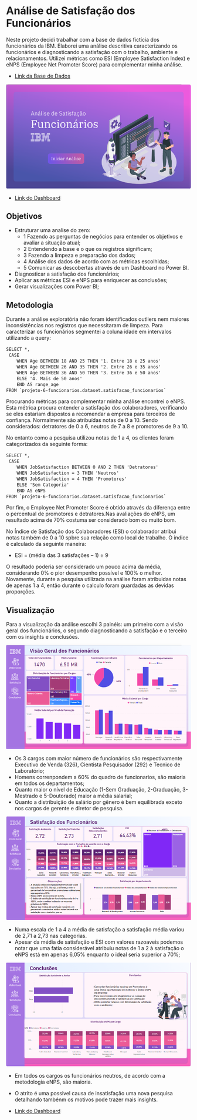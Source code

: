 #  Análise de Satisfação dos Funcionários

Neste projeto decidi trabalhar com a base de dados fictícia dos funcionários da IBM. Elaborei uma análise descritiva caracterizando os funcionários e diagnosticando a satisfação com o trabalho, ambiente e relacionamentos. Utilizei métricas como ESI (Employee Satisfaction Index) e eNPS (Employee Net Promoter Score) para complementar minha análise.
 - [Link da Base de Dados](https://www.kaggle.com/datasets/pavansubhasht/ibm-hr-analytics-attrition-dataset)

![Capa da apresentação do projeto](https://github.com/Anacaloi/certificacao-ibm-laboratoria/blob/main/p6-rh/img/capa.png)


 - [Link do Dashboard](https://app.powerbi.com/reportEmbed?reportId=073ab56f-945d-413f-90ed-ad460c31600a&autoAuth=true&ctid=7829281c-161b-472f-871d-d276668eae0e)


## Objetivos
- Estruturar uma analise do zero:
  - 1 Fazendo as perguntas de negócios para entender os objetivos e avaliar a situação atual;
  - 2 Entendendo a base e o que os registros significam;
  - 3 Fazendo a limpeza e preparação dos dados;
  - 4 Análise dos dados de acordo com as métricas escolhidas;
  - 5 Comunicar as descobertas através de um Dashboard no Power BI.
 - Diagnosticar a satisfação dos funcionários;
 - Aplicar as métricas ESI e eNPS para enriquecer as conclusões;
- Gerar visualizações com Power BI;

## Metodologia

Durante a análise exploratória não foram identificados outliers nem maiores inconsistências nos registros que necessitaram de limpeza.
Para caracterizar os funcionários segmentei a coluna idade em intervalos utilizando a query:

```
SELECT *,
 CASE 
    WHEN Age BETWEEN 18 AND 25 THEN '1. Entre 18 e 25 anos' 
    WHEN Age BETWEEN 26 AND 35 THEN '2. Entre 26 e 35 anos' 
    WHEN Age BETWEEN 36 AND 50 THEN '3. Entre 36 e 50 anos' 
    ELSE '4. Mais de 50 anos' 
    END AS range_age
FROM `projeto-6-funcionarios.dataset.satisfacao_funcionarios` 
```

Procurando métricas para complementar minha análise encontrei o eNPS. Esta métrica procura entender a satisfação dos colaboradores, verificando se eles estariam dispostos a recomendar a empresa para terceiros de confiança. Normalmente são atribuídas notas de 0 a 10. Sendo considerados: detratores de 0 a 6, neutros de 7 a 8 e promotores de 9 a 10. 

No entanto como a pesquisa utilizou notas de 1 a 4, os clientes foram categorizados da seguinte forma:

```
SELECT *,
 CASE 
    WHEN JobSatisfaction BETWEEN 0 AND 2 THEN 'Detratores' 
    WHEN JobSatisfaction = 3 THEN 'Neutros' 
    WHEN JobSatisfaction = 4 THEN 'Promotores' 
    ELSE 'Sem Categoria' 
    END AS eNPS
FROM `projeto-6-funcionarios.dataset.satisfacao_funcionarios` 
```
Por fim, o Employee Net Promoter Score é obtido através da diferença entre o percentual de promotores e detratores.Nas avaliações do eNPS, um resultado acima de 70% costuma ser considerado bom ou muito bom.<br>

No Índice de Satisfação dos Colaboradores (ESI) o colaborador atribui notas também de 0 a 10 spbre sua relação como local de trabalho. O indice é calculado da seguinte maneira:
- ESI = (média das 3 satisfações – 1) ÷ 9<br>

O resultado poderia ser considerado um pouco acima da média, considerando 0% o pior desempenho possível e 100% o melhor. Novamente, durante a pesquisa utilizada na análise foram atribuidas notas de apenas 1 a 4, então durante o calculo foram guardadas as devidas proporções.


## Visualização
Para a visualização da análise escolhi 3 painéis: um primeiro com a visão geral dos funcionários, o segundo diagnosticando a satisfação e o terceiro com os insights e conclusões.

![Página do Dashboard com a Visão Geral dos Funcionários](https://github.com/Anacaloi/certificacao-ibm-laboratoria/blob/main/p6-rh/img/1-visao-geral.png)

- Os 3 cargos com maior número de funcionários são respectivamente Executivo de Venda (326), Cientista Pesquisador (292) e Tecnico de Laboratório;
- Homens correnpondem a 60% do quadro de funcionarios, são maioria em todos os departamentos;
- Quanto maior o nível de Educação (1-Sem Graduação, 2-Graduação, 3-Mestrado e 5-Doutorado) maior a média salarial;
- Quanto a distribuição de salário por gênero é bem equilibrada exceto nos cargos de gerente e diretor de pesquisa.


![Página do Dashboard com a Satisfação dos Funcionários](https://github.com/Anacaloi/certificacao-ibm-laboratoria/blob/main/p6-rh/img/2-satisfacao.png)
- Numa escala de 1 a 4 a média de satisfação a satisfação média variou de 2,71 a 2,73 nas categorias.
- Apesar da média de satisfação e ESI com valores razoaveis podemos notar que uma fatia considerável atribuiu notas de 1 a 2 à satisfação o eNPS está em apenas 6,05% enquanto o ideal seria superior a 70%;

![Página de conclusões](https://github.com/Anacaloi/certificacao-ibm-laboratoria/blob/main/p6-rh/img/3-conclusoes.png)
- Em todos os cargos os funcionários neutros, de acordo com a metodologia eNPS, são maioria.
- O atrito é uma possivel causa de insatisfação uma nova pesquisa detalhando tambénm os motivos pode trazer mais insights.


 - [Link do Dashboard](https://app.powerbi.com/reportEmbed?reportId=073ab56f-945d-413f-90ed-ad460c31600a&autoAuth=true&ctid=7829281c-161b-472f-871d-d276668eae0e)

